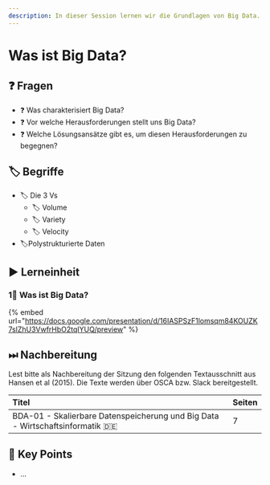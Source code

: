 ```yaml
---
description: In dieser Session lernen wir die Grundlagen von Big Data.
---
```


# Was ist Big Data?

## ❓ Fragen

* ❓ Was charakterisiert Big Data?
* ❓ Vor welche Herausforderungen stellt uns Big Data?
* ❓ Welche Lösungsansätze gibt es, um diesen Herausforderungen zu begegnen?

## 🏷 Begriffe

* 🏷 Die 3 Vs
  * 🏷 ​Volume
  * 🏷 Variety
  * 🏷 Velocity
* 🏷Polystrukturierte Daten

## ▶ Lerneinheit

### 1⃣ Was ist Big Data?

{% embed url="https://docs.google.com/presentation/d/16IASPSzF1lomsqm84KOUZK7slZhU3VwfrHbO2tqIYUQ/preview" %}

## ⏭ Nachbereitung

Lest bitte als Nachbereitung der Sitzung den folgenden Textausschnitt aus Hansen et al \(2015\). Die Texte werden über OSCA bzw. Slack bereitgestellt.

| Titel | Seiten |
| :--- | :--- |
| BDA-01 - Skalierbare Datenspeicherung und Big Data - Wirtschaftsinformatik 🇩🇪  | 7 |

## 🔑 Key Points

* ...

